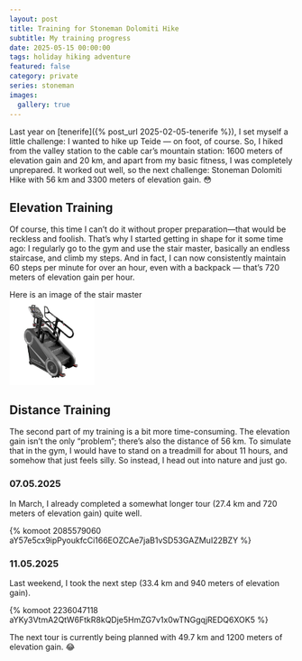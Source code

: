 ```yaml
---
layout: post
title: Training for Stoneman Dolomiti Hike
subtitle: My training progress
date: 2025-05-15 00:00:00
tags: holiday hiking adventure
featured: false
category: private
series: stoneman
images:
  gallery: true
---
```


Last year on [tenerife]({% post_url 2025-02-05-tenerife %}), I set myself a little challenge: I wanted to hike up
Teide — on foot, of course. So, I hiked from the valley station to the cable car’s mountain station: 1600 meters of
elevation gain and 20 km, and apart from my basic fitness, I was completely unprepared. It worked out well, so the next
challenge: Stoneman Dolomiti Hike with 56 km and 3300 meters of elevation gain. 😳

## Elevation Training

Of course, this time I can’t do it without proper preparation—that would be reckless and foolish. That’s why I started
getting in shape for it some time ago: I regularly go to the gym and use the stair master, basically an endless
staircase, and climb my steps. And in fact, I can now consistently maintain 60 steps per minute for over an hour, even
with a backpack — that’s 720 meters of elevation gain per hour.

Here is an image of the stair master  
<img src="/assets/img/2025-05-15-stoneman-training/thumbnail.png" width="30%" />

## Distance Training

The second part of my training is a bit more time-consuming. The elevation gain isn’t the only “problem”; there’s also
the distance of 56 km. To simulate that in the gym, I would have to stand on a treadmill for about 11 hours, and somehow
that just feels silly. So instead, I head out into nature and just go. 

### 07.05.2025

In March, I already completed a somewhat longer tour (27.4 km and 720 meters of elevation gain) quite well.

{% komoot 2085579060 aY57e5cx9ipPyoukfcCi166EOZCAe7jaB1vSD53GAZMuI22BZY %}

### 11.05.2025

Last weekend, I took the next step (33.4 km and 940 meters of elevation gain).

{% komoot 2236047118 aYKy3VtmA2QtW6FtkR8kQDje5HmZG7v1x0wTNGgqjREDQ6XOK5 %}

The next tour is currently being planned with 49.7 km and 1200 meters of elevation gain. 😂